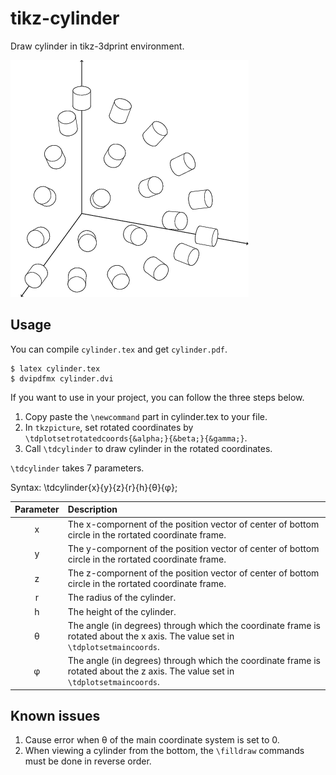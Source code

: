 # tikz-cylinder

Draw cylinder in tikz-3dprint environment.

![sample image](sample/sample_cylinders.png)

## Usage

You can compile `cylinder.tex` and get `cylinder.pdf`.

```
$ latex cylinder.tex
$ dvipdfmx cylinder.dvi
```

If you want to use in your project, you can follow the three steps below.
1. Copy paste the `\newcommand` part in cylinder.tex to your file.
1. In `tkzpicture`, set rotated coordinates by `\tdplotsetrotatedcoords{&alpha;}{&beta;}{&gamma;}`.
1. Call `\tdcylinder` to draw cylinder in the rotated coordinates.

`\tdcylinder` takes 7 parameters.

Syntax: \tdcylinder{x}{y}{z}{r}{h}{&theta;}{&phi;};

|Parameter|Description|
|:-:|:--|
|x|The x-compornent of the position vector of center of bottom circle in the rortated coordinate frame.|
|y|The y-compornent of the position vector of center of bottom circle in the rortated coordinate frame.|
|z|The z-compornent of the position vector of center of bottom circle in the rortated coordinate frame.|
|r|The radius of the cylinder.|
|h|The height of the cylinder.|
|&theta;|The angle (in degrees) through which the coordinate frame is rotated about the x axis. The value set in `\tdplotsetmaincoords`.|
|&phi;|The angle (in degrees) through which the coordinate frame is rotated about the z axis. The value set in `\tdplotsetmaincoords`.|

## Known issues

1. Cause error when &theta; of the main coordinate system is set to 0.
1. When viewing a cylinder from the bottom, the `\filldraw` commands must be done in reverse order.
